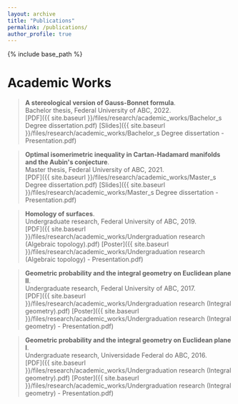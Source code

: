 ```yaml
---
layout: archive
title: "Publications"
permalink: /publications/
author_profile: true
---
```


{% include base_path %}

# Academic Works

> **A stereological version of Gauss-Bonnet formula**.<br>
Bachelor thesis, Federal University of ABC, 2022.<br>
[PDF]({{ site.baseurl }}/files/research/academic_works/Bachelor_s Degree dissertation.pdf) [Slides]({{ site.baseurl }}/files/research/academic_works/Bachelor_s Degree dissertation - Presentation.pdf)

> **Optimal isomerimetric inequality in Cartan-Hadamard manifolds and the Aubin's conjecture**.<br>
Master thesis, Federal University of ABC, 2021.<br>
[PDF]({{ site.baseurl }}/files/research/academic_works/Master_s Degree dissertation.pdf) [Slides]({{ site.baseurl }}/files/research/academic_works/Master_s Degree dissertation - Presentation.pdf)

> **Homology of surfaces**.<br>
Undergraduate research, Federal University of ABC, 2019.<br>
[PDF]({{ site.baseurl }}/files/research/academic_works/Undergraduation research (Algebraic topology).pdf) [Poster]({{ site.baseurl }}/files/research/academic_works/Undergraduation research (Algebraic topology) - Presentation.pdf)

> **Geometric probability and the integral geometry on Euclidean plane II**.<br>
Undergraduate research, Federal University of ABC, 2017.<br>
[PDF]({{ site.baseurl }}/files/research/academic_works/Undergraduation research (Integral geometry).pdf) [Poster]({{ site.baseurl }}/files/research/academic_works/Undergraduation research (Integral geometry) - Presentation.pdf)

> **Geometric probability and the integral geometry on Euclidean plane I**.<br>
Undergraduate research, Universidade Federal do ABC, 2016.<br>
[PDF]({{ site.baseurl }}/files/research/academic_works/Undergraduation research (Integral geometry).pdf) [Poster]({{ site.baseurl }}/files/research/academic_works/Undergraduation research (Integral geometry) - Presentation.pdf) 


